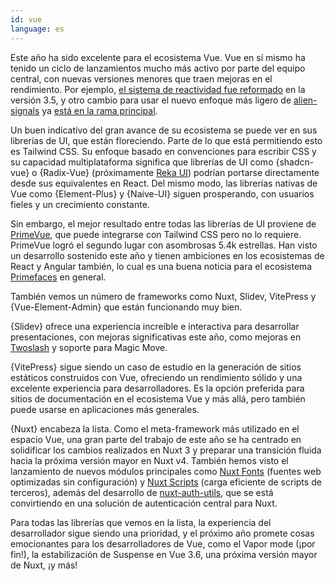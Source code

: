 ```yaml
---
id: vue
language: es
---
```


Este año ha sido excelente para el ecosistema Vue. Vue en sí mismo ha tenido un ciclo de lanzamientos mucho más activo por parte del equipo central, con nuevas versiones menores que traen mejoras en el rendimiento. Por ejemplo, [el sistema de reactividad fue reformado](https://github.com/vuejs/core/pull/10397) en la versión 3.5, y otro cambio para usar el nuevo enfoque más ligero de [alien-signals](https://github.com/stackblitz/alien-signals) ya [está en la rama principal](https://github.com/vuejs/core/pull/12349).

Un buen indicativo del gran avance de su ecosistema se puede ver en sus librerías de UI, que están floreciendo. Parte de lo que está permitiendo esto es Tailwind CSS. Su enfoque basado en convenciones para escribir CSS y su capacidad multiplataforma significa que librerías de UI como {shadcn-vue} o {Radix-Vue} (próximamente [Reka UI](https://reka-ui.com/)) podrían portarse directamente desde sus equivalentes en React. Del mismo modo, las librerías nativas de Vue como {Element-Plus} y {Naive-UI} siguen prosperando, con usuarios fieles y un crecimiento constante.

Sin embargo, el mejor resultado entre todas las librerías de UI proviene de [PrimeVue](https://primevue.org/), que puede integrarse con Tailwind CSS pero no lo requiere. PrimeVue logró el segundo lugar con asombrosas 5.4k estrellas. Han visto un desarrollo sostenido este año y tienen ambiciones en los ecosistemas de React y Angular también, lo cual es una buena noticia para el ecosistema [Primefaces](https://www.primefaces.org/) en general.

También vemos un número de frameworks como Nuxt, Slidev, VitePress y {Vue-Element-Admin} que están funcionando muy bien.

{Slidev} ofrece una experiencia increíble e interactiva para desarrollar presentaciones, con mejoras significativas este año, como mejoras en [Twoslash](https://twoslash.netlify.app/) y soporte para Magic Move.

{VitePress} sigue siendo un caso de estudio en la generación de sitios estáticos construidos con Vue, ofreciendo un rendimiento sólido y una excelente experiencia para desarrolladores. Es la opción preferida para sitios de documentación en el ecosistema Vue y más allá, pero también puede usarse en aplicaciones más generales.

{Nuxt} encabeza la lista. Como el meta-framework más utilizado en el espacio Vue, una gran parte del trabajo de este año se ha centrado en solidificar los cambios realizados en Nuxt 3 y preparar una transición fluida hacia la próxima versión mayor en Nuxt v4. También hemos visto el lanzamiento de nuevos módulos principales como [Nuxt Fonts](https://fonts.nuxt.com/) (fuentes web optimizadas sin configuración) y [Nuxt Scripts](https://scripts.nuxt.com/) (carga eficiente de scripts de terceros), además del desarrollo de [nuxt-auth-utils](https://github.com/atinux/nuxt-auth-utils), que se está convirtiendo en una solución de autenticación central para Nuxt.

Para todas las librerías que vemos en la lista, la experiencia del desarrollador sigue siendo una prioridad, y el próximo año promete cosas emocionantes para los desarrolladores de Vue, como el Vapor mode (¡por fin!), la estabilización de Suspense en Vue 3.6, una próxima versión mayor de Nuxt, ¡y más!